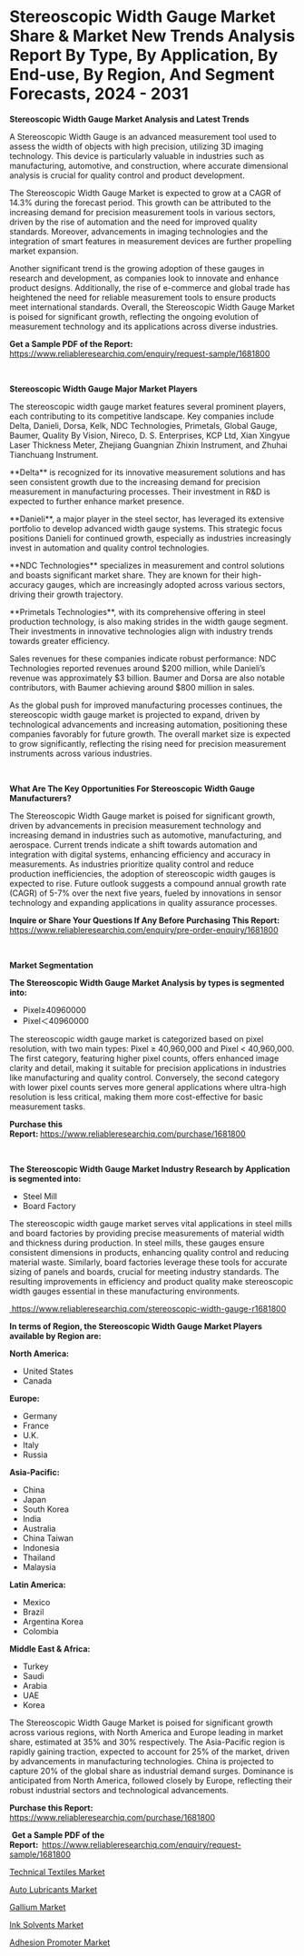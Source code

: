 <p><h1>Stereoscopic Width Gauge Market Share & Market New Trends Analysis Report By Type, By Application, By End-use, By Region, And Segment Forecasts, 2024 - 2031</h1></p><p><strong>Stereoscopic Width Gauge Market Analysis and Latest Trends</strong></p>
<p><p>A Stereoscopic Width Gauge is an advanced measurement tool used to assess the width of objects with high precision, utilizing 3D imaging technology. This device is particularly valuable in industries such as manufacturing, automotive, and construction, where accurate dimensional analysis is crucial for quality control and product development. </p><p>The Stereoscopic Width Gauge Market is expected to grow at a CAGR of 14.3% during the forecast period. This growth can be attributed to the increasing demand for precision measurement tools in various sectors, driven by the rise of automation and the need for improved quality standards. Moreover, advancements in imaging technologies and the integration of smart features in measurement devices are further propelling market expansion. </p><p>Another significant trend is the growing adoption of these gauges in research and development, as companies look to innovate and enhance product designs. Additionally, the rise of e-commerce and global trade has heightened the need for reliable measurement tools to ensure products meet international standards. Overall, the Stereoscopic Width Gauge Market is poised for significant growth, reflecting the ongoing evolution of measurement technology and its applications across diverse industries.</p></p>
<p><strong>Get a Sample PDF of the Report:&nbsp;</strong> <a href="https://www.reliableresearchiq.com/enquiry/request-sample/1681800?utm_campaign=1117&utm_medium=2&utm_source=Github&utm_content=ia&utm_term=11122024&utm_id=stereoscopic-width-gauge">https://www.reliableresearchiq.com/enquiry/request-sample/1681800</a></p>
<p>&nbsp;</p>
<p><strong>Stereoscopic Width Gauge Major Market Players</strong></p>
<p><p>The stereoscopic width gauge market features several prominent players, each contributing to its competitive landscape. Key companies include Delta, Danieli, Dorsa, Kelk, NDC Technologies, Primetals, Global Gauge, Baumer, Quality By Vision, Nireco, D. S. Enterprises, KCP Ltd, Xian Xingyue Laser Thickness Meter, Zhejiang Guangnian Zhixin Instrument, and Zhuhai Tianchuang Instrument.</p><p>**Delta** is recognized for its innovative measurement solutions and has seen consistent growth due to the increasing demand for precision measurement in manufacturing processes. Their investment in R&D is expected to further enhance market presence.</p><p>**Danieli**, a major player in the steel sector, has leveraged its extensive portfolio to develop advanced width gauge systems. This strategic focus positions Danieli for continued growth, especially as industries increasingly invest in automation and quality control technologies.</p><p>**NDC Technologies** specializes in measurement and control solutions and boasts significant market share. They are known for their high-accuracy gauges, which are increasingly adopted across various sectors, driving their growth trajectory.</p><p>**Primetals Technologies**, with its comprehensive offering in steel production technology, is also making strides in the width gauge segment. Their investments in innovative technologies align with industry trends towards greater efficiency.</p><p>Sales revenues for these companies indicate robust performance: NDC Technologies reported revenues around $200 million, while Danieli’s revenue was approximately $3 billion. Baumer and Dorsa are also notable contributors, with Baumer achieving around $800 million in sales.</p><p>As the global push for improved manufacturing processes continues, the stereoscopic width gauge market is projected to expand, driven by technological advancements and increasing automation, positioning these companies favorably for future growth. The overall market size is expected to grow significantly, reflecting the rising need for precision measurement instruments across various industries.</p></p>
<p>&nbsp;</p>
<p><strong>What Are The Key Opportunities For Stereoscopic Width Gauge Manufacturers?</strong></p>
<p><p>The Stereoscopic Width Gauge market is poised for significant growth, driven by advancements in precision measurement technology and increasing demand in industries such as automotive, manufacturing, and aerospace. Current trends indicate a shift towards automation and integration with digital systems, enhancing efficiency and accuracy in measurements. As industries prioritize quality control and reduce production inefficiencies, the adoption of stereoscopic width gauges is expected to rise. Future outlook suggests a compound annual growth rate (CAGR) of 5-7% over the next five years, fueled by innovations in sensor technology and expanding applications in quality assurance processes.</p></p>
<p><strong>Inquire or Share Your Questions If Any Before Purchasing This Report:</strong> <a href="https://www.reliableresearchiq.com/enquiry/pre-order-enquiry/1681800?utm_campaign=1117&utm_medium=2&utm_source=Github&utm_content=ia&utm_term=11122024&utm_id=stereoscopic-width-gauge">https://www.reliableresearchiq.com/enquiry/pre-order-enquiry/1681800</a></p>
<p>&nbsp;</p>
<p><strong>Market Segmentation</strong></p>
<p><strong>The Stereoscopic Width Gauge Market Analysis by types is segmented into:</strong></p>
<p><ul><li>Pixel≥40960000</li><li>Pixel＜40960000</li></ul></p>
<p><p>The stereoscopic width gauge market is categorized based on pixel resolution, with two main types: Pixel ≥ 40,960,000 and Pixel < 40,960,000. The first category, featuring higher pixel counts, offers enhanced image clarity and detail, making it suitable for precision applications in industries like manufacturing and quality control. Conversely, the second category with lower pixel counts serves more general applications where ultra-high resolution is less critical, making them more cost-effective for basic measurement tasks.</p></p>
<p><strong>Purchase this Report:&nbsp;</strong><a href="https://www.reliableresearchiq.com/purchase/1681800?utm_campaign=1117&utm_medium=2&utm_source=Github&utm_content=ia&utm_term=11122024&utm_id=stereoscopic-width-gauge">https://www.reliableresearchiq.com/purchase/1681800</a></p>
<p>&nbsp;</p>
<p><strong>The Stereoscopic Width Gauge Market Industry Research by Application is segmented into:</strong></p>
<p><ul><li>Steel Mill</li><li>Board Factory</li></ul></p>
<p><p>The stereoscopic width gauge market serves vital applications in steel mills and board factories by providing precise measurements of material width and thickness during production. In steel mills, these gauges ensure consistent dimensions in products, enhancing quality control and reducing material waste. Similarly, board factories leverage these tools for accurate sizing of panels and boards, crucial for meeting industry standards. The resulting improvements in efficiency and product quality make stereoscopic width gauges essential in these manufacturing environments.</p></p>
<p><a href="https://www.reliableresearchiq.com/stereoscopic-width-gauge-r1681800?utm_campaign=1117&utm_medium=2&utm_source=Github&utm_content=ia&utm_term=11122024&utm_id=stereoscopic-width-gauge">&nbsp;https://www.reliableresearchiq.com/stereoscopic-width-gauge-r1681800</a></p>
<p><strong>In terms of Region, the Stereoscopic Width Gauge Market Players available by Region are:</strong></p>
<p>
    <p> <strong> North America: </strong>
        <ul>
            <li>United States</li>
            <li>Canada</li>
        </ul>
        </p> 
    <p> <strong> Europe: </strong>
        <ul>
            <li>Germany</li>
            <li>France</li>
            <li>U.K.</li>
            <li>Italy</li>
            <li>Russia</li>
        </ul>
        </p> 
    <p> <strong> Asia-Pacific: </strong>
        <ul>
            <li>China</li>
            <li>Japan</li>
            <li>South Korea</li>
            <li>India</li>
            <li>Australia</li>
            <li>China Taiwan</li>
            <li>Indonesia</li>
            <li>Thailand</li>
            <li>Malaysia</li>
        </ul>
        </p> 
    <p> <strong> Latin America: </strong>
        <ul>
            <li>Mexico</li>
            <li>Brazil</li>
            <li>Argentina Korea</li>
            <li>Colombia</li>
        </ul>
        </p> 
    <p> <strong> Middle East & Africa: </strong>
        <ul>
            <li>Turkey</li>
            <li>Saudi</li>
            <li>Arabia</li>
            <li>UAE</li>
            <li>Korea</li>
        </ul>
    </p>
    </p>
<p><p>The Stereoscopic Width Gauge Market is poised for significant growth across various regions, with North America and Europe leading in market share, estimated at 35% and 30% respectively. The Asia-Pacific region is rapidly gaining traction, expected to account for 25% of the market, driven by advancements in manufacturing technologies. China is projected to capture 20% of the global share as industrial demand surges. Dominance is anticipated from North America, followed closely by Europe, reflecting their robust industrial sectors and technological advancements.</p></p>
<p><strong>Purchase this Report: </strong><a href="https://www.reliableresearchiq.com/purchase/1681800?utm_campaign=1117&utm_medium=2&utm_source=Github&utm_content=ia&utm_term=11122024&utm_id=stereoscopic-width-gauge">https://www.reliableresearchiq.com/purchase/1681800</a></p>
<p>&nbsp;<strong>Get a Sample PDF of the Report:&nbsp;&nbsp;</strong><a href="https://www.reliableresearchiq.com/enquiry/request-sample/1681800?utm_campaign=1117&utm_medium=2&utm_source=Github&utm_content=ia&utm_term=11122024&utm_id=stereoscopic-width-gauge">https://www.reliableresearchiq.com/enquiry/request-sample/1681800</a></p>
<p><strong></strong></p>
<p><p><a href="https://www.linkedin.com/pulse/c-hannibex-sqmmf?utm_campaign=1117&utm_medium=2&utm_source=Github&utm_content=ia&utm_term=11122024&utm_id=stereoscopic-width-gauge">Technical Textiles Market</a></p><p><a href="https://www.linkedin.com/pulse/navigating-auto-lubricants-market-financial-insights-projected-lhpqf?utm_campaign=1117&utm_medium=2&utm_source=Github&utm_content=ia&utm_term=11122024&utm_id=stereoscopic-width-gauge">Auto Lubricants Market</a></p><p><a href="https://www.linkedin.com/pulse/gallium-industry-research-report-future-market-growth-from-bhkbf?utm_campaign=1117&utm_medium=2&utm_source=Github&utm_content=ia&utm_term=11122024&utm_id=stereoscopic-width-gauge">Gallium Market</a></p><p><a href="https://www.linkedin.com/pulse/p-factrackr-ho6he?utm_campaign=1117&utm_medium=2&utm_source=Github&utm_content=ia&utm_term=11122024&utm_id=stereoscopic-width-gauge">Ink Solvents Market</a></p><p><a href="https://www.linkedin.com/pulse/adhesion-promoter-market-outlook-43-cagr-forecast-from-2024-hyfgf?utm_campaign=1117&utm_medium=2&utm_source=Github&utm_content=ia&utm_term=11122024&utm_id=stereoscopic-width-gauge">Adhesion Promoter Market</a></p></p>